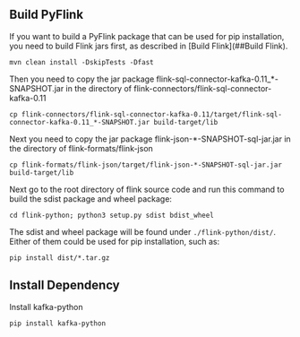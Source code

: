 ## Build PyFlink

If you want to build a PyFlink package that can be used for pip installation, you need to build Flink jars first, as described in [Build Flink](##Build Flink).

```shell
mvn clean install -DskipTests -Dfast
```

Then you need to copy the jar package flink-sql-connector-kafka-0.11_*-SNAPSHOT.jar in the directory of flink-connectors/flink-sql-connector-kafka-0.11

```shell
cp flink-connectors/flink-sql-connector-kafka-0.11/target/flink-sql-connector-kafka-0.11_*-SNAPSHOT.jar build-target/lib
```

Next you need to copy the jar package flink-json-*-SNAPSHOT-sql-jar.jar in the directory of flink-formats/flink-json

```shell
cp flink-formats/flink-json/target/flink-json-*-SNAPSHOT-sql-jar.jar build-target/lib
```

Next go to the root directory of flink source code and run this command to build the sdist package and wheel package:

```shell
cd flink-python; python3 setup.py sdist bdist_wheel
```

The sdist and wheel package will be found under `./flink-python/dist/`. Either of them could be used for pip installation, such as:

```shell
pip install dist/*.tar.gz
```

## Install Dependency
Install kafka-python

```shell
pip install kafka-python
```